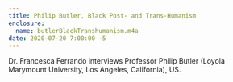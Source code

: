 ```yaml
---
title: Philip Butler, Black Post- and Trans-Humanism
enclosure: 
  name: butlerBlackTranshumanism.m4a
date: 2020-07-20 7:00:00 -5
---
```

​Dr. Francesca Ferrando interviews Professor Philip Butler
​(Loyola Marymount University, Los Angeles, California), US.